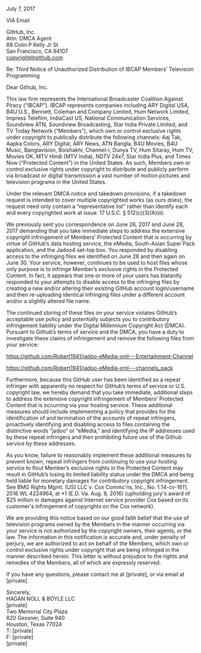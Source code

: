 July 7, 2017  

VIA Email  

GitHub, Inc.  
Attn: DMCA Agent    
88 Colin P Kelly Jr St  
San Francisco, CA 94107  
copyright@github.com  

Re: Third Notice of Unauthorized Distribution of IBCAP Members’ Television Programming

Dear Github, Inc.

This law firm represents the International Broadcaster Coalition Against Piracy (“IBCAP”). IBCAP represents companies including ARY Digital USA, B4U U.S., Bennett, Coleman and Company Limited, Hum Network Limited, Impress Telefilm, IndiaCast US, National Communication Services, Soundview ATN, Soundview Broadcasting, Star India Private Limited, and TV Today Network (“Members”), which own or control exclusive rights under copyright to publically distribute the following channels: Aaj Tak, Aapka Colors, ARY Digital, ARY News, ATN Bangla, B4U Movies, B4U Music, Banglavision, Boishakhi, Channel-i, Dunya TV, Hum Sitaray, Hum TV, Movies OK, MTV Hindi (MTV India), NDTV 24x7, Star India Plus, and Times Now (“Protected Content”) in the United States.  As such, Members own or control exclusive rights under copyright to distribute and publicly perform via broadcast or digital transmission a vast number of motion pictures and television programs in the United States.

Under the relevant DMCA notice and takedown provisions, if a takedown request is intended to cover multiple copyrighted works (as ours does), the request need only contain a “representative list” rather than identify each and every copyrighted work at issue. 17 U.S.C. § 512(c)(3)(A)(ii).

We previously sent you correspondence on June 26, 2017  and June 28, 2017 demanding that you take immediate steps to address the extensive copyright infringement of Members’ Protected Content that is occurring by virtue of GitHub’s data hosting service, the eMedia, South-Asian Super Pack application, and the Jadoo4 set-top box. You responded by disabling access to the infringing files we identified on June 28 and then again on June 30.  Your service, however, continues to be used to host files whose only purpose is to infringe Member’s exclusive rights in the Protected Content. In fact, it appears that one or more of your users has blatantly responded to your attempts to disable access to the infringing files by creating a new and/or altering their existing GitHub account login/username and then re-uploading identical infringing files under a different account and/or a slightly altered file name.  

The continued storing of these files on your service violates GitHub’s acceptable use policy and potentially subjects you to contributory infringement liability under the Digital Millennium Copyright Act (DMCA). Pursuant to Github’s terms of service and the DMCA, you have a duty to investigate these claims of infringement and remove the following files from your service:

https://github.com/Robert1941/jadoo-eMedia-xml---Entertainment-Channel

https://github.com/Robert1941/jadoo-eMedia-xml---channels_pack

Furthermore, because this GitHub user has been identified as a repeat infringer with apparently no respect for GitHub’s terms of service or U.S. copyright law, we hereby demand that you take immediate, additional steps to address the extensive copyright infringement of Members’ Protected Content that is occurring via your hosting service. These additional measures should include implementing a policy that provides for the identification of and termination of the accounts of repeat infringers, proactively identifying and disabling access to files containing the distinctive words “jadoo” or “eMedia,” and identifying the IP addresses used by these repeat infringers and then prohibiting future use of the Github service by these addresses.

As you know, failure to reasonably implement these additional measures to prevent known, repeat infringers from continuing to use your hosting service to flout Member’s exclusive rights in the Protected Content may result in GitHub’s losing its limited liability status under the DMCA and being held liable for monetary damages for contributory copyright infringement. See BMG Rights Mgmt. (US) LLC v. Cox Commc'ns, Inc., No. 1:14-cv-1611, 2016 WL 4224964, at *1 (E.D. Va. Aug. 8, 2016) (upholding jury's award of $25 million in damages against Internet service provider Cox based on its customer's infringement of copyrights on the Cox network).

We are providing this notice based on our good faith belief that the use of television programs owned by the Members in the manner occurring via your service is not authorized by the copyright owners, their agents, or the law. The information in this notification is accurate and, under penalty of perjury, we are authorized to act on behalf of the Members, which own or control exclusive rights under copyright that are being infringed in the manner described herein. This letter is without prejudice to the rights and remedies of the Members, all of which are expressly reserved.

If you have any questions, please contact me at [private], or via email at [private].  

Sincerely,   
HAGAN NOLL & BOYLE LLC  
[private]  
Two Memorial City Plaza   
820 Gessner, Suite 940  
Houston, Texas 77024  
T: [private]    
F: [private]    
[private]    
